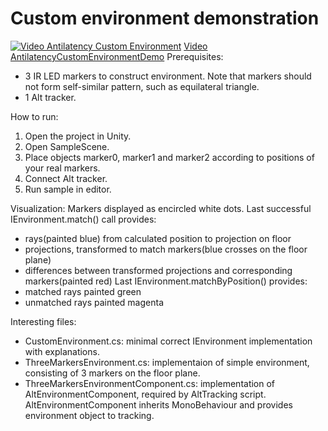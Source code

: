 Custom environment demonstration
================================

[![Video Antilatency Custom Environment](https://img.youtube.com/vi/XAbDLjyo0A4/0.jpg)](https://www.youtube.com/watch?v=XAbDLjyo0A4)
[Video AntilatencyCustomEnvironmentDemo](https://www.youtube.com/watch?v=XAbDLjyo0A4 "https://www.youtube.com/watch?v=XAbDLjyo0A4")
Prerequisites:
  - 3 IR LED markers to construct environment. Note that markers should not form self-similar pattern, such as equilateral triangle.
  - 1 Alt tracker.

How to run:
1. Open the project in Unity.
2. Open SampleScene.
3. Place objects marker0, marker1 and marker2 according to positions of your real markers. 
4. Connect Alt tracker.
5. Run sample in editor.

Visualization:
Markers displayed as encircled white dots.
Last successful IEnvironment.match() call provides:
  - rays(painted blue) from calculated position to projection on floor
  - projections, transformed to match markers(blue crosses on the floor plane)
  - differences between transformed projections and corresponding markers(painted red)
Last IEnvironment.matchByPosition() provides:
  - matched rays painted green
  - unmatched rays painted magenta

Interesting files:
  - CustomEnvironment.cs: minimal correct IEnvironment implementation with explanations.
  - ThreeMarkersEnvironment.cs: implementaion of simple environment, consisting of 3 markers on the floor plane. 
  - ThreeMarkersEnvironmentComponent.cs: implementation of AltEnvironmentComponent, required by AltTracking script. AltEnvironmentComponent inherits MonoBehaviour and provides environment object to tracking.
